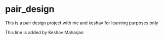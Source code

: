# pair_design
This is a pair design project with me and keshav for learning purposes only

This line is added by Keshav Maharjan

